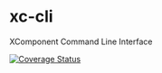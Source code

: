 # xc-cli
XComponent Command Line Interface

[![Coverage Status](https://coveralls.io/repos/github/xcomponent/xc-cli/badge.svg?branch=master)](https://coveralls.io/github/xcomponent/xc-cli?branch=master)
